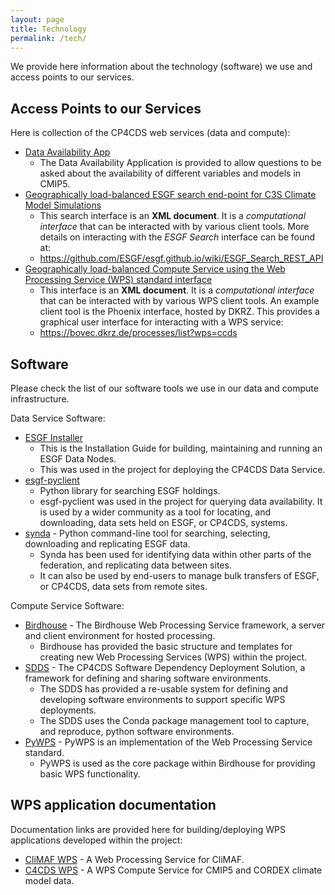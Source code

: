 ```yaml
---
layout: page
title: Technology
permalink: /tech/
---
```

We provide here information about the technology (software) we use and access points to our services.

## Access Points to our Services

Here is collection of the CP4CDS web services (data and compute):

* [Data Availability App](https://cp-availability.ceda.ac.uk/)
  * The Data Availability Application is provided to allow questions to be asked about the availability of different variables and models in CMIP5.
* [Geographically load-balanced ESGF search end-point for C3S Climate Model Simulations](https://index.mips.copernicus-climate.eu/esg-search/search)
  * This search interface is an **XML document**. It is a *computational interface* that can be interacted with by various client tools. More details on interacting with the *ESGF Search* interface can be found at:
  * https://github.com/ESGF/esgf.github.io/wiki/ESGF_Search_REST_API
* [Geographically load-balanced Compute Service using the Web Processing Service (WPS) standard interface](http://compute.mips.copernicus-climate.eu/wps?service=WPS&version=1.0.0&request=GetCapabilities)
  * This interface is an **XML document**. It is a *computational interface* that can be interacted with by various WPS client tools. An example client tool is the Phoenix interface, hosted by DKRZ. This provides a graphical user interface for interacting with a WPS service:
  * https://bovec.dkrz.de/processes/list?wps=ccds


## Software

Please check the list of our software tools we use in our data and compute infrastructure.

Data Service Software:

* [ESGF Installer](https://github.com/ESGF/esgf-installer/wiki)
  * This is the Installation Guide for building, maintaining and running an ESGF Data Nodes.
  * This was used in the project for deploying the CP4CDS Data Service.
* [esgf-pyclient](https://esgf-pyclient.readthedocs.io/en/latest/)
  * Python library for searching ESGF holdings.
  * esgf-pyclient was used in the project for querying data availability. It is used by a wider community as a tool for locating, and downloading, data sets held on ESGF, or CP4CDS, systems.
* [synda](http://prodiguer.github.io/synda/) - Python command-line tool for searching, selecting, downloading and replicating ESGF data.
  * Synda has been used for identifying data within other parts of the federation, and replicating data between sites.
  * It can also be used by end-users to manage bulk transfers of ESGF, or CP4CDS, data sets from remote sites.

Compute Service Software:

* [Birdhouse](http://bird-house.github.io/) - The Birdhouse Web Processing Service framework, a server and client environment for hosted processing.
  * Birdhouse has provided the basic structure and templates for creating new Web Processing Services (WPS) within the project.
* [SDDS](https://sdds.readthedocs.io/en/latest/) - The CP4CDS Software Dependency Deployment Solution, a framework for defining and sharing software environments.
  * The SDDS has provided a re-usable system for defining and developing software environments to support specific WPS deployments. 
  * The SDDS uses the Conda package management tool to capture, and reproduce, python software environments.
* [PyWPS](https://pywps.org/) - PyWPS is an implementation of the Web Processing Service standard.
  * PyWPS is used as the core package within Birdhouse for providing basic WPS functionality.

## WPS application documentation

Documentation links are provided here for building/deploying WPS applications developed within the project:

* [CliMAF WPS](https://climaf-wps-demo.readthedocs.io/en/latest/) - A Web Processing Service for CliMAF.
* [C4CDS WPS](https://c4cds-wps.readthedocs.io/en/latest/) - A WPS Compute Service for CMIP5 and CORDEX climate model data.
